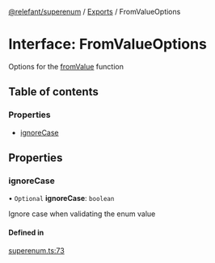 [@relefant/superenum](../API.md) / [Exports](../modules.md) / FromValueOptions

# Interface: FromValueOptions

Options for the [fromValue](EnumExtensions.md#fromValue) function

## Table of contents

### Properties

- [ignoreCase](FromValueOptions.md#ignoreCase)

## Properties

### ignoreCase

• `Optional` **ignoreCase**: `boolean`

Ignore case when validating the enum value

#### Defined in

[superenum.ts:73](https://github.com/relefant/superenum/blob/4e8d1ef/src/superenum.ts#L73)
